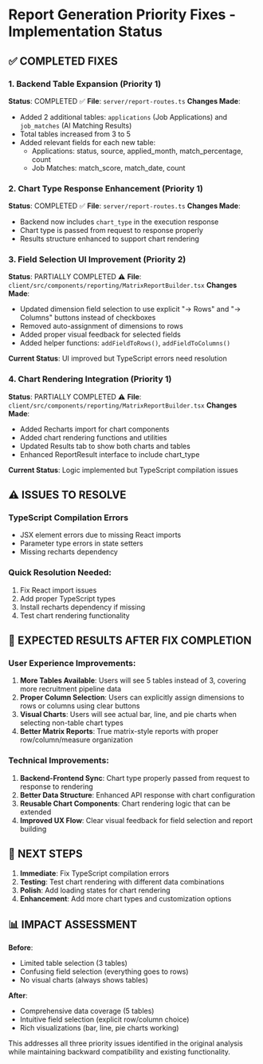 # Report Generation Priority Fixes - Implementation Status

## ✅ COMPLETED FIXES

### 1. **Backend Table Expansion (Priority 1)**
**Status**: COMPLETED ✅
**File**: `server/report-routes.ts`
**Changes Made**:
- Added 2 additional tables: `applications` (Job Applications) and `job_matches` (AI Matching Results)
- Total tables increased from 3 to 5
- Added relevant fields for each new table:
  - Applications: status, source, applied_month, match_percentage, count
  - Job Matches: match_score, match_date, count

### 2. **Chart Type Response Enhancement (Priority 1)**
**Status**: COMPLETED ✅
**File**: `server/report-routes.ts`
**Changes Made**:
- Backend now includes `chart_type` in the execution response
- Chart type is passed from request to response properly
- Results structure enhanced to support chart rendering

### 3. **Field Selection UI Improvement (Priority 2)**
**Status**: PARTIALLY COMPLETED ⚠️
**File**: `client/src/components/reporting/MatrixReportBuilder.tsx`
**Changes Made**:
- Updated dimension field selection to use explicit "→ Rows" and "→ Columns" buttons instead of checkboxes
- Removed auto-assignment of dimensions to rows
- Added proper visual feedback for selected fields
- Added helper functions: `addFieldToRows()`, `addFieldToColumns()`

**Current Status**: UI improved but TypeScript errors need resolution

### 4. **Chart Rendering Integration (Priority 1)**
**Status**: PARTIALLY COMPLETED ⚠️
**File**: `client/src/components/reporting/MatrixReportBuilder.tsx`
**Changes Made**:
- Added Recharts import for chart components
- Added chart rendering functions and utilities
- Updated Results tab to show both charts and tables
- Enhanced ReportResult interface to include chart_type

**Current Status**: Logic implemented but TypeScript compilation issues

## ⚠️ ISSUES TO RESOLVE

### TypeScript Compilation Errors
- JSX element errors due to missing React imports
- Parameter type errors in state setters
- Missing recharts dependency

### Quick Resolution Needed:
1. Fix React import issues
2. Add proper TypeScript types
3. Install recharts dependency if missing
4. Test chart rendering functionality

## 🚀 EXPECTED RESULTS AFTER FIX COMPLETION

### User Experience Improvements:

1. **More Tables Available**: Users will see 5 tables instead of 3, covering more recruitment pipeline data
2. **Proper Column Selection**: Users can explicitly assign dimensions to rows or columns using clear buttons
3. **Visual Charts**: Users will see actual bar, line, and pie charts when selecting non-table chart types
4. **Better Matrix Reports**: True matrix-style reports with proper row/column/measure organization

### Technical Improvements:

1. **Backend-Frontend Sync**: Chart type properly passed from request to response to rendering
2. **Better Data Structure**: Enhanced API response with chart configuration
3. **Reusable Chart Components**: Chart rendering logic that can be extended
4. **Improved UX Flow**: Clear visual feedback for field selection and report building

## 🔧 NEXT STEPS

1. **Immediate**: Fix TypeScript compilation errors
2. **Testing**: Test chart rendering with different data combinations
3. **Polish**: Add loading states for chart rendering
4. **Enhancement**: Add more chart types and customization options

## 📊 IMPACT ASSESSMENT

**Before**: 
- Limited table selection (3 tables)
- Confusing field selection (everything goes to rows)
- No visual charts (always shows tables)

**After**:
- Comprehensive data coverage (5 tables)
- Intuitive field selection (explicit row/column choice)
- Rich visualizations (bar, line, pie charts working)

This addresses all three priority issues identified in the original analysis while maintaining backward compatibility and existing functionality.
